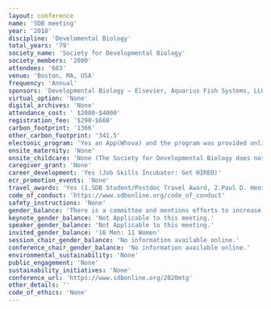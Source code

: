 ```yaml
---
layout: conference 
name: 'SDB meeting'
year: '2018'
discipline: 'Develomental Biology'
total_years: '79'
society_name: 'Society for Developmental Biology'
society_members: '2000'
attendees: '683'
venue: 'Boston, MA, USA'
frequency: 'Annual'
sponsors: 'Developmental Biology – Elsevier, Aquarius Fish Systems, LLC, Aquarius Fish Systems, LLC, Northwestern University, WIREs Developmental Biology'
virtual_option: 'None'
digital_archives: 'None'
attendance_cost: ' $2000-$4000'
registration_fee: '$290-$660'
carbon_footprint: '1366'
other_carbon_footprint: '341.5'
electonic_program: 'Yes an App(Whova) and the program was provided online on conference website.'
onsite_maternity: 'None'
onsite_childcare: 'None (The Society for Developmental Biology does not endorse any of these services.  It is the meeting participants responsibility to verify the appropriateness of the service and make reservations. )'
caregiver_grant: 'None'
career_development: 'Yes (Job Skills Incubator: Get HIRED)'
ecr_promotion_events: 'None'
travel_awards: 'Yes (1.SDB Student/Postdoc Travel Award, 2.Paul D. Henion Graduate Student Travel Award ($500), 3. SDB International Student/Postdoc and Faculty Scholarship ($2000) 4. SDB Teaching and Junior Faculty Travel Grant)'
code_of_conduct: 'https://www.sdbonline.org/code_of_conduct'
safety_instructions: 'None'
gender_balance: 'There is a committee and mentions efforts to increase representation of diverse groups at SDB meetings (https://www.sdbonline.org/ioc)'
keynote_gender_balance: 'Not Applicable to this meeting.'
speaker_gender_balance: 'Not Applicable to this meeting.'
invited_gender_balance: '16 Men: 11 Women'
session_chair_gender_balance: 'No information available online.'
conference_chair_gender_balance: 'No information available online.'
environmental_sustainability: 'None'
public_engagement: 'None'
sustainability_initiatives: 'None'
conference_url: 'https://www.sdbonline.org/2020mtg'
other_details: ''
code_of_ethics: 'None'
---
```

